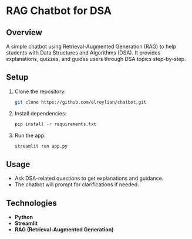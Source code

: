 # RAG Chatbot for DSA

## Overview

A simple chatbot using Retrieval-Augmented Generation (RAG) to help students with Data Structures and Algorithms (DSA). It provides explanations, quizzes, and guides users through DSA topics step-by-step.

## Setup

1. Clone the repository:
   ```bash
   git clone https://github.com/elroylian/chatbot.git
   ```
2. Install dependencies:
   ```bash
   pip install -r requirements.txt
   ```
3. Run the app:
   ```bash
   streamlit run app.py
   ```

## Usage

- Ask DSA-related questions to get explanations and guidance.
- The chatbot will prompt for clarifications if needed.

## Technologies

- **Python**
- **Streamlit**
- **RAG (Retrieval-Augmented Generation)**
